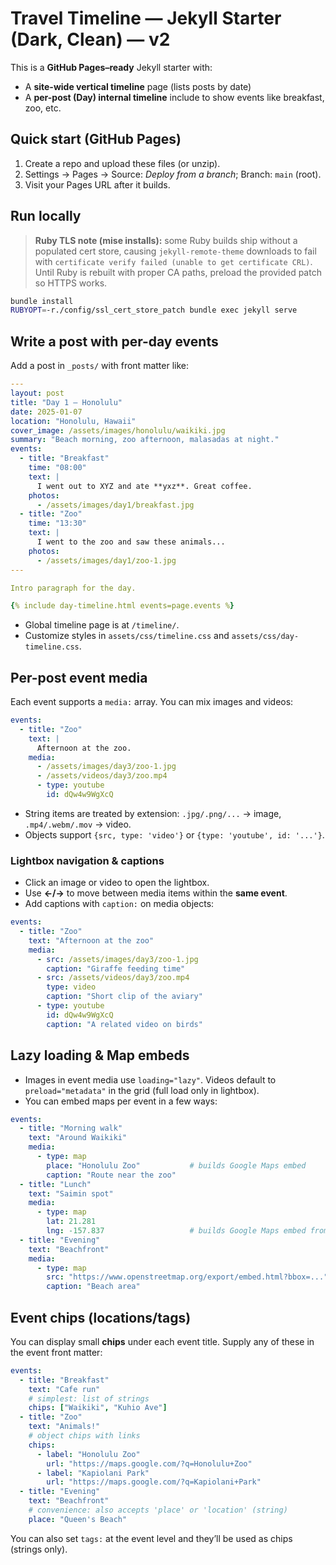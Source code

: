 
# Travel Timeline — Jekyll Starter (Dark, Clean) — v2

This is a **GitHub Pages–ready** Jekyll starter with:
- A **site-wide vertical timeline** page (lists posts by date)
- A **per-post (Day) internal timeline** include to show events like breakfast, zoo, etc.

## Quick start (GitHub Pages)
1) Create a repo and upload these files (or unzip).  
2) Settings → Pages → Source: *Deploy from a branch*; Branch: `main` (root).  
3) Visit your Pages URL after it builds.

## Run locally
> **Ruby TLS note (mise installs):** some Ruby builds ship without a populated cert store, causing `jekyll-remote-theme` downloads to fail with `certificate verify failed (unable to get certificate CRL)`. Until Ruby is rebuilt with proper CA paths, preload the provided patch so HTTPS works.

```bash
bundle install
RUBYOPT=-r./config/ssl_cert_store_patch bundle exec jekyll serve
```

## Write a post with per-day events
Add a post in `_posts/` with front matter like:

```yaml
---
layout: post
title: "Day 1 — Honolulu"
date: 2025-01-07
location: "Honolulu, Hawaii"
cover_image: /assets/images/honolulu/waikiki.jpg
summary: "Beach morning, zoo afternoon, malasadas at night."
events:
  - title: "Breakfast"
    time: "08:00"
    text: |
      I went out to XYZ and ate **yxz**. Great coffee.
    photos:
      - /assets/images/day1/breakfast.jpg
  - title: "Zoo"
    time: "13:30"
    text: |
      I went to the zoo and saw these animals...
    photos:
      - /assets/images/day1/zoo-1.jpg
---

Intro paragraph for the day.

{% include day-timeline.html events=page.events %}
```

- Global timeline page is at `/timeline/`.
- Customize styles in `assets/css/timeline.css` and `assets/css/day-timeline.css`.


## Per-post event media

Each event supports a `media:` array. You can mix images and videos:

```yaml
events:
  - title: "Zoo"
    text: |
      Afternoon at the zoo.
    media:
      - /assets/images/day3/zoo-1.jpg
      - /assets/videos/day3/zoo.mp4
      - type: youtube
        id: dQw4w9WgXcQ
```

- String items are treated by extension: `.jpg/.png/...` → image, `.mp4/.webm/.mov` → video.
- Objects support `{src, type: 'video'}` or `{type: 'youtube', id: '...'}`.


### Lightbox navigation & captions
- Click an image or video to open the lightbox.
- Use **←/→** to move between media items within the **same event**.
- Add captions with `caption:` on media objects:

```yaml
events:
  - title: "Zoo"
    text: "Afternoon at the zoo"
    media:
      - src: /assets/images/day3/zoo-1.jpg
        caption: "Giraffe feeding time"
      - src: /assets/videos/day3/zoo.mp4
        type: video
        caption: "Short clip of the aviary"
      - type: youtube
        id: dQw4w9WgXcQ
        caption: "A related video on birds"
```


## Lazy loading & Map embeds

- Images in event media use `loading="lazy"`. Videos default to `preload="metadata"` in the grid (full load only in lightbox).
- You can embed maps per event in a few ways:

```yaml
events:
  - title: "Morning walk"
    text: "Around Waikiki"
    media:
      - type: map
        place: "Honolulu Zoo"           # builds Google Maps embed
        caption: "Route near the zoo"
  - title: "Lunch"
    text: "Saimin spot"
    media:
      - type: map
        lat: 21.281
        lng: -157.837                   # builds Google Maps embed from coords
  - title: "Evening"
    text: "Beachfront"
    media:
      - type: map
        src: "https://www.openstreetmap.org/export/embed.html?bbox=..."  # any embed URL you prefer
        caption: "Beach area"
```


## Event chips (locations/tags)
You can display small **chips** under each event title. Supply any of these in the event front matter:

```yaml
events:
  - title: "Breakfast"
    text: "Cafe run"
    # simplest: list of strings
    chips: ["Waikiki", "Kuhio Ave"]
  - title: "Zoo"
    text: "Animals!"
    # object chips with links
    chips:
      - label: "Honolulu Zoo"
        url: "https://maps.google.com/?q=Honolulu+Zoo"
      - label: "Kapiolani Park"
        url: "https://maps.google.com/?q=Kapiolani+Park"
  - title: "Evening"
    text: "Beachfront"
    # convenience: also accepts 'place' or 'location' (string)
    place: "Queen's Beach"
```

You can also set `tags:` at the event level and they’ll be used as chips (strings only).

